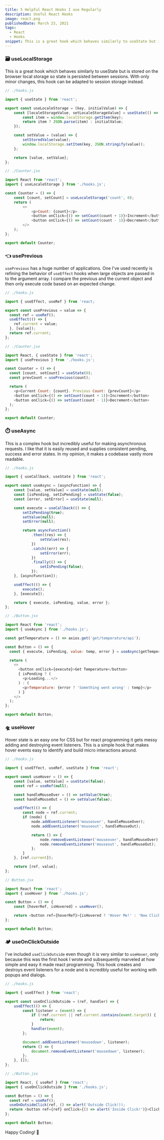 ```yaml
---
title: 5 Helpful React Hooks I use Regularly
description: Useful React Hooks
image: react.png
publishedDate: March 23, 2021
tags:
  - React
  - Hooks
snippet: This is a great hook which behaves similarly to useState but is stored on the browser local storage so state is persisted between sessions. With only minor changes, this hook can be adapted to session storage instead.
---
```


### 🗃️ useLocalStorage

This is a great hook which behaves similarly to useState but is stored on the browser local storage so state is persisted between sessions. With only minor changes, this hook can be adapted to session storage instead.

```js
// ./hooks.js

import { useState } from 'react';

export const useLocaleStorage = (key, initialValue) => {
	const [localeStorageValue, setLocaleStorageValue] = useState(() => {
		const item = window.localStorage.getItem(key);
		return item ? JSON.parse(item) : initialValue;
	});

	const setValue = (value) => {
		setStoredValue(value);
		window.localStorage.setItem(key, JSON.stringify(value));
	};

	return [value, setValue];
};
```

```js
// ./Counter.jsx

import React from 'react';
import { useLocaleStorage } from './hooks.js';

const Counter = () => {
	const [count, setCount] = useLocaleStorage('count', 0);
	return (
		<>
			<p>Count: {count}</p>
			<button onClick={() => setCount(count + 1)}>Increment</button>
			<button onClick={() => setCount(count - 1)}>Decrement</button>
		</>
	);
};

export default Counter;
```

### 👈 usePrevious

`usePrevious` has a huge number of applications. One I've used recently is refining the behavior of `useEffect` hooks when large objects are passed in to the argument array. I compare the previous and the current object and then only execute code based on an expected change.

```js
// ./hooks.js

import { useEffect, useRef } from 'react;

export const usePrevious = value => {
  const ref = useRef();
  useEffect(() => {
    ref.current = value;
  }, [value]);
  return ref.current;
};
```

```js
// ./Counter.jsx

import React, { useState } from 'react';
import { usePrevious } from './hooks.js';

const Counter = () => {
  const [count, setCount] = useState(0);
  const prevCount = usePrevious(count);

  return (
    <p>Current Count: {count}. Previous Count: {prevCount}</p>
    <button onClick={() => setCount(count + 1)}>Increment</button>
    <button onClick={() => setCount(count - 1)}>Decrement</button>
  );
};

export default Counter;
```

### ⏱️ useAsync

This is a complex hook but incredibly useful for making asynchronous requests. I like that it is easily reused and supplies consistent pending, success and error states. In my opinion, it makes a codebase vastly more readable.

```js
// ./hooks.js

import { useCallback, useState } from 'react';

export const useAsync = (asyncFunction) => {
	const [value, setValue] = useState(null);
	const [isPending, setIsPending] = useState(false);
	const [error, setError] = useState(null);

	const execute = useCallback(() => {
		setIsPending(true);
		setValue(null);
		setError(null);

		return asyncFunction()
			.then((res) => {
				setValue(res);
			})
			.catch((err) => {
				setError(err);
			})
			.finally(() => {
				setIsPending(false);
			});
	}, [asyncFunction]);

	useEffect(() => {
		execute();
	}, [execute]);

	return { execute, isPending, value, error };
};
```

```js
// ./Button.jsx

import React from 'react';
import { useAsync } from './hooks.js';

const getTemperature = () => axios.get('get/temperature/api');

const Button = () => {
  const { execute, isPending, value: temp, error } = useAsync(getTemperature);

  return (
    <>
      <button onClick={execute}>Get Temperature</button>
      { isPending ? (
        <p>Loading...</>
      ) : (
        <p>Temperature: {error ? 'Something went wrong' : temp}</p>
      ) }
    </>
  );
};

export default Button;
```

### 🛸 useHover

Hover state is an easy one for CSS but for react programming it gets messy adding and destroying event listeners. This is a simple hook that makes hover events easy to identify and build micro interactions around.

```js
// ./hooks.js

import { useEffect, useRef, useState } from 'react';

export const useHover = () => {
	const [value, setValue] = useState(false);
	const ref = useRef(null);

	const handleMouseOver = () => setValue(true);
	const handleMouseOut = () => setValue(false);

	useEffect(() => {
		const node = ref.current;
		if (node) {
			node.addEventListener('mouseover', handleMouseOver);
			node.addEventListener('mouseout', handleMouseOut);

			return () => {
				node.removeEventListener('mouseover', handleMouseOver);
				node.removeEventListener('mouseout', handleMouseOut);
			};
		}
	}, [ref.current]);

	return [ref, value];
};
```

```js
// Button.jsx

import React from 'react';
import { useHover } from './hooks.js';

const Button = () => {
	const [hoverRef, isHovered] = useHover();

	return <button ref={hoverRef}>{isHovered ? 'Hover Me!' : 'Now Click!'}</button>;
};

export default Button;
```

### 🏕️ useOnClickOutside

I've included `useClickOutside` even though it is very similar to `useHover`, only because this was the first hook I wrote and subsequently marveled at how simple and easy it made react programming. This hook creates and destroys event listeners for a node and is incredibly useful for working with popups and dialogs.

```js
// ./hooks.js

import { useEffect } from 'react';

export const useOnClickOutside = (ref, handler) => {
	useEffect(() => {
		const listener = (event) => {
			if (!ref.current || ref.current.contains(event.target)) {
				return;
			}
			handler(event);
		};

		document.addEventListener('mousedown', listener);
		return () => {
			document.removeEventListener('mousedown', listener);
		};
	}, []);
};
```

```js
// ./Button.jsx

import React, { useRef } from 'react';
import { useOnClickOutside } from './hooks.js';

const Button = () => {
  const ref = useRef();
  useOnOutsideClick(ref, () => alert('Outside Click!));
  return <button ref={ref} onClick={() => alert('Inside Click!')}>Click somewhere on the page</button>;
};

export default Button;
```

Happy Coding! 🎉
